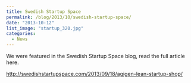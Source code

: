 ```yaml
---
title: Swedish Startup Space
permalink: /blog/2013/10/swedish-startup-space/
date: "2013-10-12"
list_image: "startup_320.jpg"
categories:
  - News
---
```


We were featured in the Swedish Startup Space blog, read the full article here.

<!--more-->

<http://swedishstartupspace.com/2013/09/18/agigen-lean-startup-shop/>
